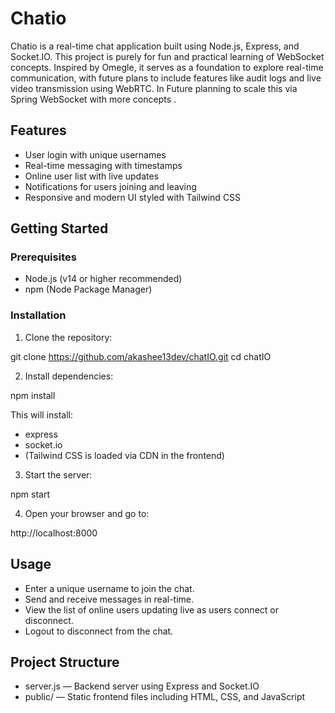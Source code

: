 # Chatio

Chatio is a real-time chat application built using Node.js, Express, and Socket.IO. This project is purely for fun and practical learning of WebSocket concepts. Inspired by Omegle, it serves as a foundation to explore real-time communication, with future plans to include features like audit logs and live video transmission using WebRTC. In Future planning to scale this via Spring WebSocket with more concepts . 

## Features

- User login with unique usernames
- Real-time messaging with timestamps
- Online user list with live updates
- Notifications for users joining and leaving
- Responsive and modern UI styled with Tailwind CSS

## Getting Started

### Prerequisites

- Node.js (v14 or higher recommended)
- npm (Node Package Manager)

### Installation

1. Clone the repository:

git clone https://github.com/akashee13dev/chatIO.git
cd chatIO

2. Install dependencies:

npm install

This will install:

- express
- socket.io
- (Tailwind CSS is loaded via CDN in the frontend)

3. Start the server:

npm start

4. Open your browser and go to:

http://localhost:8000

## Usage

- Enter a unique username to join the chat.
- Send and receive messages in real-time.
- View the list of online users updating live as users connect or disconnect.
- Logout to disconnect from the chat.

## Project Structure

- server.js — Backend server using Express and Socket.IO
- public/ — Static frontend files including HTML, CSS, and JavaScript
